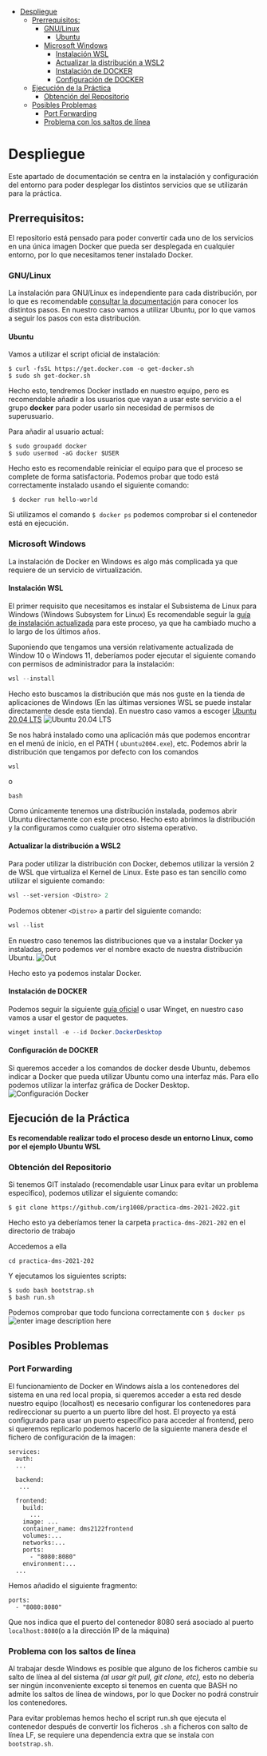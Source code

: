 ﻿- [Despliegue](#despliegue)
  * [Prerrequisitos:](#prerrequisitos-)
    + [GNU/Linux](#gnu-linux)
      - [Ubuntu](#ubuntu)
    + [Microsoft Windows](#microsoft-windows)
      - [Instalación WSL](#instalaci-n-wsl)
      - [Actualizar la distribución a WSL2](#actualizar-la-distribuci-n-a-wsl2)
      - [Instalación de DOCKER](#instalaci-n-de-docker)
      - [Configuración de DOCKER](#configuraci-n-de-docker)
  * [Ejecución de la Práctica](#ejecuci-n-de-la-pr-ctica)
    + [Obtención del Repositorio](#obtenci-n-del-repositorio)
  * [Posibles Problemas](#posibles-problemas)
    + [Port Forwarding](#port-forwarding)
    + [Problema con los saltos de línea](#problema-con-los-saltos-de-l-nea)
# Despliegue
Este apartado de documentación se centra en la instalación y configuración del entorno para poder desplegar los distintos servicios que se utilizarán para la práctica.
## Prerrequisitos:
El repositorio está pensado para poder convertir cada uno de los servicios en una única imagen Docker que pueda ser desplegada en cualquier entorno, por lo que necesitamos tener instalado Docker.

### GNU/Linux
La instalación para GNU/Linux es independiente para cada distribución, por lo que es recomendable [consultar la documentació](https://docs.docker.com/engine/install/ubuntu/)n para conocer los distintos pasos.
En nuestro caso vamos a utilizar Ubuntu, por lo que vamos a seguir los pasos con esta distribución.

#### Ubuntu
Vamos a utilizar el script oficial de instalación:

```console
$ curl -fsSL https://get.docker.com -o get-docker.sh
$ sudo sh get-docker.sh
```

Hecho esto, tendremos Docker instlado en nuestro equipo, pero es recomendable añadir a los usuarios que vayan a usar este servicio a el grupo **docker** para poder usarlo sin necesidad de permisos de superusuario.

Para añadir al usuario actual:

```console
$ sudo groupadd docker
$ sudo usermod -aG docker $USER
```
Hecho esto es recomendable reiniciar el equipo para que el proceso se complete de forma satisfactoria. 
Podemos probar que todo está correctamente instalado usando el siguiente comando:

```console
 $ docker run hello-world
```
Si utilizamos el comando `$ docker ps` podemos comprobar si el contenedor está en ejecución.


### Microsoft Windows
La instalación de Docker en Windows es algo más complicada ya que requiere de un servicio de virtualización.

#### Instalación WSL
El primer requisito que necesitamos es instalar el Subsistema de Linux para Windows (Windows Subsystem for Linux)
Es recomendable seguir la [guía de instalación actualizada](https://docs.microsoft.com/en-us/windows/wsl/install) para este proceso, ya que ha cambiado mucho a lo largo de los últimos años.

Suponiendo que tengamos una versión relativamente actualizada de Window 10 o Windows 11, deberíamos poder ejecutar el siguiente comando con permisos de administrador para la instalación:
```Powershell
wsl --install
```
 
Hecho esto buscamos la distribución que más nos guste en la tienda de aplicaciones de Windows (En las últimas versiones WSL se puede instalar directamente desde esta tienda).
 En nuestro caso vamos a escoger [Ubuntu 20.04 LTS](https://www.microsoft.com/store/productId/9N6SVWS3RX71)
 ![Ubuntu 20.04 LTS](https://i.imgur.com/in73tug.png)
  
Se nos habrá instalado como una aplicación más que podemos encontrar en el menú de inicio, en el PATH ( `ubuntu2004.exe`), etc. 
Podemos abrir la distribución que tengamos por defecto con los comandos

    wsl

o

    bash
Como únicamente tenemos una distribución instalada, podemos abrir Ubuntu directamente con este proceso. 
Hecho esto abrimos la distribución y la configuramos como cualquier otro sistema operativo.

#### Actualizar la distribución a WSL2
Para poder utilizar la distribución con Docker, debemos utilizar la versión 2 de WSL que virtualiza el Kernel de Linux. 
Este paso es tan sencillo como utilizar el siguiente comando:

```Powershell
wsl --set-version <Distro> 2
```
Podemos obtener `<Distro>` a partir del siguiente comando:
```Powershell
wsl --list
```
En nuestro caso tenemos las distribuciones que va a instalar Docker ya instaladas, pero podemos ver el nombre exacto de nuestra distribución Ubuntu.
![Out](https://i.imgur.com/6Q39tVG.png)

Hecho esto ya podemos instalar Docker.

#### Instalación de DOCKER
Podemos seguir la siguiente [guía oficial](https://docs.docker.com/desktop/windows/install/) o usar Winget, en nuestro caso vamos a usar el gestor de paquetes.
```Powershell
winget install -e --id Docker.DockerDesktop
```

#### Configuración de DOCKER
Si queremos acceder a los comandos de docker desde Ubuntu, debemos indicar a Docker que pueda utilizar Ubuntu como una interfaz más. 
Para ello podemos utilizar la interfaz gráfica de Docker Desktop.
![Configuración Docker](https://i.imgur.com/QgyYna0.png)

## Ejecución de la Práctica
**Es recomendable realizar todo el proceso desde un entorno Linux, como por el ejemplo Ubuntu WSL**
### Obtención del Repositorio
Si tenemos GIT instalado (recomendable usar Linux para evitar un problema específico), podemos utilizar el siguiente comando:

    $ git clone https://github.com/irg1008/practica-dms-2021-2022.git
Hecho esto ya deberíamos tener la carpeta `practica-dms-2021-202` en el directorio de trabajo

Accedemos a ella

    cd practica-dms-2021-202
Y ejecutamos los siguientes scripts:

    $ sudo bash bootstrap.sh
    $ bash run.sh
Podemos comprobar que todo funciona correctamente con `$ docker ps`
![enter image description here](https://i.imgur.com/wvuMPyR.png)
## Posibles Problemas
### Port Forwarding
El funcionamiento de Docker en Windows aísla a los contenedores del sistema en una red local propia, si queremos acceder a esta red desde nuestro equipo (localhost) es necesario configurar los contenedores para redireccionar su puerto a un puerto libre del host. 
El proyecto ya está configurado para usar un puerto específico para acceder al frontend, pero si queremos replicarlo podemos hacerlo de la siguiente manera desde el fichero de configuración de la imagen:

    services:
      auth:
      ...
    
      backend:
       ...
    
      frontend:
        build:
          ...
        image: ...
        container_name: dms2122frontend
        volumes:...
        networks:...
        ports:
          - "8080:8080"
        environment:...
      ...
Hemos añadido el siguiente fragmento:

    ports:
      - "8080:8080"
Que nos indica que el puerto del contenedor 8080 será asociado al puerto `localhost:8080`(o a la dirección IP de la máquina)
### Problema con los saltos de línea
Al trabajar desde Windows es posible que alguno de los ficheros cambie su salto de línea al del sistema *(al usar git pull, git clone, etc),* esto no debería ser ningún inconveniente excepto si tenemos en cuenta que BASH no admite los saltos de línea de windows, por lo que Docker no podrá construir los contenedores. 

Para evitar problemas hemos hecho el script run.sh que ejecuta el contenedor después de convertir los ficheros `.sh` a ficheros con salto de línea LF, se requiere una dependencia extra que se instala con `bootstrap.sh`. 


